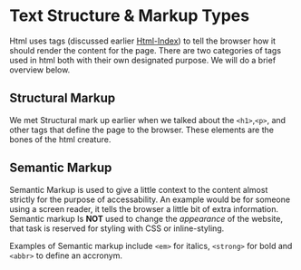 # Text Structure & Markup Types

Html uses tags (discussed earlier [Html-Index](html-topics/html-index.md)) to tell the browser how it should render the content for the page. There are two categories of tags used in html both with their own designated purpose. We will do a brief overview below.

## Structural Markup

We met Structural mark up earlier when we talked about the `<h1>`,`<p>`, and other tags that define the page to the browser. These elements are the bones of the html creature.

## Semantic Markup

  Semantic Markup is used to give a little context to the content almost strictly for the purpose of accessability. An example would be for someone using a screen reader, it tells the browser a little bit of extra information. Semantic markup Is **NOT** used to change the *appearance* of the website, that task is reserved for styling with CSS or inline-styling. 

  Examples of Semantic markup include `<em>` for italics, `<strong>` for bold and `<abbr>` to define an accronym. 

  